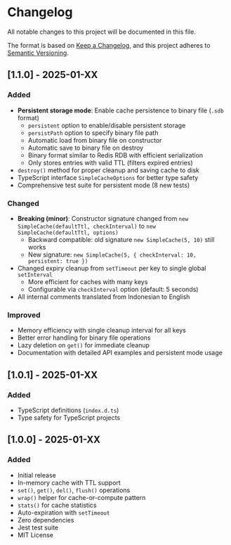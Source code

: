 # Changelog

All notable changes to this project will be documented in this file.

The format is based on [Keep a Changelog](https://keepachangelog.com/en/1.0.0/),
and this project adheres to [Semantic Versioning](https://semver.org/spec/v2.0.0.html).

## [1.1.0] - 2025-01-XX

### Added
- **Persistent storage mode**: Enable cache persistence to binary file (`.sdb` format)
  - `persistent` option to enable/disable persistent storage
  - `persistPath` option to specify binary file path
  - Automatic load from binary file on constructor
  - Automatic save to binary file on destroy
  - Binary format similar to Redis RDB with efficient serialization
  - Only stores entries with valid TTL (filters expired entries)
- `destroy()` method for proper cleanup and saving cache to disk
- TypeScript interface `SimpleCacheOptions` for better type safety
- Comprehensive test suite for persistent mode (8 new tests)

### Changed
- **Breaking (minor)**: Constructor signature changed from `new SimpleCache(defaultTtl, checkInterval)` to `new SimpleCache(defaultTtl, options)`
  - Backward compatible: old signature `new SimpleCache(5, 10)` still works
  - New signature: `new SimpleCache(5, { checkInterval: 10, persistent: true })`
- Changed expiry cleanup from `setTimeout` per key to single global `setInterval`
  - More efficient for caches with many keys
  - Configurable via `checkInterval` option (default: 5 seconds)
- All internal comments translated from Indonesian to English

### Improved
- Memory efficiency with single cleanup interval for all keys
- Better error handling for binary file operations
- Lazy deletion on `get()` for immediate cleanup
- Documentation with detailed API examples and persistent mode usage

## [1.0.1] - 2025-01-XX

### Added
- TypeScript definitions (`index.d.ts`)
- Type safety for TypeScript projects

## [1.0.0] - 2025-01-XX

### Added
- Initial release
- In-memory cache with TTL support
- `set()`, `get()`, `del()`, `flush()` operations
- `wrap()` helper for cache-or-compute pattern
- `stats()` for cache statistics
- Auto-expiration with `setTimeout`
- Zero dependencies
- Jest test suite
- MIT License

